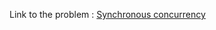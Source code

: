 Link to the problem : [Synchronous concurrency](https://www.rosettacode.org/wiki/Synchronous_concurrency)
